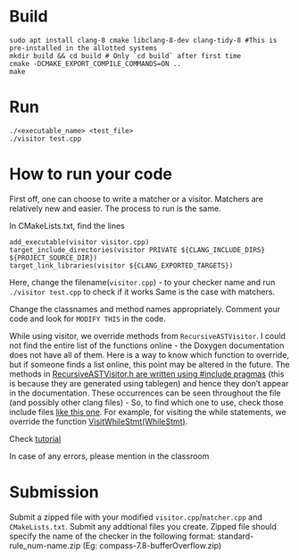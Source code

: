 # Build

```
sudo apt install clang-8 cmake libclang-8-dev clang-tidy-8 #This is pre-installed in the allotted systems
mkdir build && cd build # Only `cd build` after first time
cmake -DCMAKE_EXPORT_COMPILE_COMMANDS=ON ..
make
```

# Run

```
./<executable_name> <test_file>
./visitor test.cpp
```

# How to run your code

First off, one can choose to write a matcher or a visitor. Matchers are relatively new and easier. The process to run is the same.

In CMakeLists.txt, find the lines

```
add_executable(visitor visitor.cpp)
target_include_directories(visitor PRIVATE ${CLANG_INCLUDE_DIRS} ${PROJECT_SOURCE_DIR})
target_link_libraries(visitor ${CLANG_EXPORTED_TARGETS})
```
Here, change the filename(`visitor.cpp`) - to your checker name and run `./visitor test.cpp` to check if it works
Same is the case with matchers.

Change the classnames and method names appropriately. Comment your code and look for `MODIFY THIS` in the code.

While using visitor, we override methods from `RecursiveASTVisitor`. I could not find the entire list of the functions online - the Doxygen documentation does not have all of them. Here is a way to know which function to override, but if someone finds a list online, this point may be altered in the future.
The methods in [RecursiveASTVisitor.h are written using #include pragmas](https://code.woboq.org/llvm/clang/include/clang/AST/RecursiveASTVisitor.h.html#372) (this is because they are generated using tablegen) and hence they don’t appear in the documentation. These occurrences can be seen throughout the file (and possibly other clang files) - So, to find which one to use, check those include files [like this one](https://code.woboq.org/llvm/include/clang/AST/StmtNodes.inc.html).
For example, for visiting the while statements, we override the function [VisitWhileStmt(WhileStmt)](https://code.woboq.org/llvm/include/clang/AST/StmtNodes.inc.html#1281).

Check [tutorial](https://clang.llvm.org/docs/LibASTMatchersTutorial.html)

In case of any errors, please mention in the classroom

# Submission
Submit a zipped file with your modified `visitor.cpp`/`matcher.cpp` and `CMakeLists.txt`. Submit any addtional files you create.
Zipped file should specify the name of the checker in the following format: standard-rule_num-name.zip (Eg: compass-7.8-bufferOverflow.zip) 